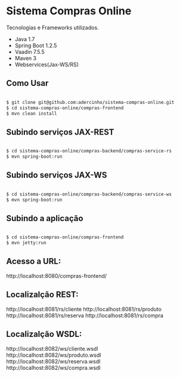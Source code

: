 Sistema Compras Online
==================

Tecnologias e Frameworks utilizados.

* Java 1.7
* Spring Boot 1.2.5
* Vaadin 7.5.5
* Maven 3
* Webservices(Jax-WS/RS)

Como Usar
-----
```bash

$ git clone git@github.com:adercinho/sistema-compras-online.git
$ cd sistema-compras-online/compras-frontend
$ mvn clean install
```

Subindo serviços JAX-REST
------
```bash

$ cd sistema-compras-online/compras-backend/compras-service-rs
$ mvn spring-boot:run
```

Subindo serviços JAX-WS
------
```bash

$ cd sistema-compras-online/compras-backend/compras-service-ws
$ mvn spring-boot:run
```

Subindo a aplicação
------
```bash

$ cd sistema-compras-online/compras-frontend
$ mvn jetty:run
```

Acesso a URL:
------
http://localhost:8080/compras-frontend/


Localizalção REST:
---------
http://localhost:8081/rs/cliente
http://localhost:8081/rs/produto
http://localhost:8081/rs/reserva
http://localhost:8081/rs/compra

Localizalção WSDL:
---------
http://localhost:8082/ws/cliente.wsdl
http://localhost:8082/ws/produto.wsdl
http://localhost:8082/ws/reserva.wsdl
http://localhost:8082/ws/compra.wsdl


